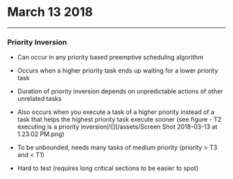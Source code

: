 # March 13 2018
---
### Priority Inversion
- Can occur in any priority based preemptive scheduling algorithm
- Occurs when a higher priority task ends up waiting for a lower priority task

- Duration of priority inversion depends on unpredictable actions of other unrelated tasks
- Also occurs when you execute a task of a higher priority instead of a task that helps the highest priority task execute sooner (see figure - T2 executing is a priority inversion)![](/assets/Screen Shot 2018-03-13 at 1.23.02 PM.png)

- To be unbounded, needs many tasks of medium priority (priority > T3 and < T1)
- Hard to test (requires long critical sections to be easier to spot)